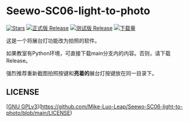 # Seewo-SC06-light-to-photo

[![Stars](https://img.shields.io/github/stars/Mike-Luo-Leap/Seewo-SC06-light-to-photo?label=Stars)](https://github.com/Mike-Luo-Leap/Seewo-SC06-light-to-photo)
[![正式版 Release](https://img.shields.io/github/v/release/Mike-Luo-Leap/Seewo-SC06-light-to-photo?style=flat-square&color=%233fb950&label=正式版)](https://github.com/Mike-Luo-Leap/Seewo-SC06-light-to-photo/releases/latest)
[![测试版 Release](https://img.shields.io/github/v/release/Mike-Luo-Leap/Seewo-SC06-light-to-photo?include_prereleases&style=flat-square&label=测试版)](https://github.com/Mike-Luo-Leap/Seewo-SC06-light-to-photo/releases/)
[![下载量](https://img.shields.io/github/downloads/Mike-Luo-Leap/Seewo-SC06-light-to-photo/total?style=social&label=下载量&logo=github)](https://github.com/Mike-Luo-Leap/Seewo-SC06-light-to-photo/releases/latest)

这是一个将展台灯功能改为拍照的软件。

如果教室有Python环境，可直接下载main分支内的内容。否则，请下载Release。

强烈推荐重新截图拍照按键和**亮着的**展台灯按键放在同一目录下。


## LICENSE
[[GNU GPLv3](https://github.com/Mike-Luo-Leap/Seewo-SC06-light-to-photo/LICENSE)](https://github.com/Mike-Luo-Leap/Seewo-SC06-light-to-photo/blob/main/LICENSE)
